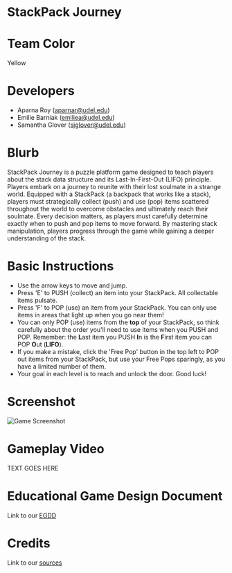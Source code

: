 # StackPack Journey

# Team Color

Yellow

# Developers

-   Aparna Roy (aparnar@udel.edu)
-   Emilie Barniak (emiliea@udel.edu)
-   Samantha Glover (sjglover@udel.edu)

# Blurb

StackPack Journey is a puzzle platform game designed to teach players about the stack data structure and its Last-In-First-Out (LIFO) principle. Players embark on a journey to reunite with their lost soulmate in a strange world. Equipped with a StackPack (a backpack that works like a stack), players must strategically collect (push) and use (pop) items scattered throughout the world to overcome obstacles and ultimately reach their soulmate. Every decision matters, as players must carefully determine exactly when to push and pop items to move forward. By mastering stack manipulation, players progress through the game while gaining a deeper understanding of the stack.

# Basic Instructions

-   Use the arrow keys to move and jump.
-   Press 'E' to PUSH (collect) an item into your StackPack. All collectable items pulsate.
-   Press 'F' to POP (use) an item from your StackPack. You can only use items in areas that light up when you go near them!
-   You can only POP (use) items from the **top** of your StackPack, so think carefully about the order you'll need to use items when you PUSH and POP. Remember: the **L**ast item you PUSH **I**n is the **F**irst item you can POP **O**ut (**LIFO**).
-   If you make a mistake, click the 'Free Pop' button in the top left to POP out items from your StackPack, but use your Free Pops sparingly, as you have a limited number of them.
-   Your goal in each level is to reach and unlock the door. Good luck!

# Screenshot

![Game Screenshot](https://github.com/UD-S24-CISC374/final-project-yellow/blob/b2d73da0925f4531316612307ef84bf841d3e7a1/docs/large.png?raw=true)

# Gameplay Video

TEXT GOES HERE

# Educational Game Design Document

Link to our [EGDD](https://github.com/UD-S24-CISC374/final-project-yellow/blob/main/docs/egdd.md)

# Credits

Link to our [sources](https://github.com/UD-S24-CISC374/final-project-yellow/blob/main/docs/sources.md)
